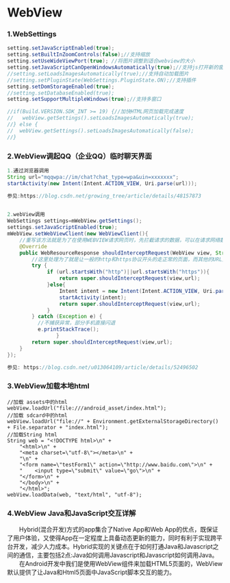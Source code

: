 # WebView

### 1.WebSettings
```Java
setting.setJavaScriptEnabled(true);
setting.setBuiltInZoomControls(false);//支持缩放
setting.setUseWideViewPort(true); //将图片调整到适合webview的大小 
setting.setJavaScriptCanOpenWindowsAutomatically(true);//支持js打开新的窗口
//setting.setLoadsImagesAutomatically(true);//支持自动加载图片
//setting.setPluginState(WebSettings.PluginState.ON);//支持插件
setting.setDomStorageEnabled(true);
//setting.setDatabaseEnabled(true);
setting.setSupportMultipleWindows(true);//支持多窗口

//if(Build.VERSION.SDK_INT >= 19) {//加快HTML网页加载完成速度 
//   webView.getSettings().setLoadsImagesAutomatically(true);
//} else {
// 	webView.getSettings().setLoadsImagesAutomatically(false);
//}
```

### 2.WebView调起QQ（企业QQ）临时聊天界面
```Java
1.通过浏览器调用
String url="mqqwpa://im/chat?chat_type=wpa&uin=xxxxxxx";  
startActivity(new Intent(Intent.ACTION_VIEW, Uri.parse(url)));  

参见:https://blog.csdn.net/growing_tree/article/details/48157873
   

2.webView调用
WebSettings settings=mWebView.getSettings();  
settings.setJavaScriptEnabled(true);  
mWebView.setWebViewClient(new WebViewClient(){  
    //重写该方法就是为了在使用WEBVIEW请求网页时，先拦截请求的数据，可以在请求网络数据前做一些处理  
    @Override  
    public WebResourceResponse shouldInterceptRequest(WebView view, String url) {  
        //这里处理为了就是让一般的http和https协议开头的走正常的页面，而其他的URL则会开启一个Acitity然后去调用原生APP应用  
        try {
             if (url.startsWith("http")||url.startsWith("https")){  
                 return super.shouldInterceptRequest(view,url);  
             }else{  
                 Intent intent = new Intent(Intent.ACTION_VIEW, Uri.parse(url));  
                 startActivity(intent);  
                 return super.shouldInterceptRequest(view,url);  
             }  
        } catch (Exception e) {
          //不捕获异常，部分手机直接闪退
          e.printStackTrace();
				}
        return super.shouldInterceptRequest(view,url);
    }  
});  

参见: https://blog.csdn.net/u013064109/article/details/52496502
```

### 3.WebView加载本地html
```
//加载 assets中的html
webView.loadUrl("file:///android_asset/index.html");
//加载 sdcard中的html
webView.loadUrl("file://" + Environment.getExternalStorageDirectory() + File.separator + "index.html");
//加载String html
String web = "<!DOCTYPE html>\n" +
	"<html>\n" +
	"<meta charset=\"utf-8\"></meta>\n" +
	"\n" +
	"<form name=\"testForm1\" action=\"http://www.baidu.com\">\n" +
	"    <input type=\"submit\" value=\"go\">\n" +
	"</form>\n" +
	"</body>\n" +
	"</html>";
webView.loadData(web, "text/html", "utf-8");
```

### 4.WebView Java和JavaScript交互详解
&emsp;&emsp;Hybrid(混合开发)方式的app集合了Native App和Web App的优点，既保证了用户体验，又使得App在一定程度上具备动态更新的能力，同时有利于实现跨平台开发，减少人力成本。Hybrid实现的关键点在于如何打通Java和Javascript之间的通信，主要包括2点:Java如何调用Javascript和Javascript如何调用Java。
&emsp;&emsp;在Android开发中我们是使用WebView组件来加载HTML5页面的，WebView默认提供了让Java和Html5页面中JavaScript脚本交互的能力。

